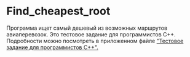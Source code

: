 # Find_cheapest_root
Программа ищет самый дешевый из возможных маршрутов авиаперевозок.
Это тестовое задание для программистов C++.
Подробности можно посмотреть в приложенном файле <a href="https://github.com/ShevlokovM/Find_cheapest_root/blob/master/ТЕСТОВОЕ%20ЗАДАНИЕ%20ДЛЯ%20ПРОГРАММИСТОВ%20С%2B%2B.pdf" target="_blank">"Тестовое задание для программистов С++".</a>
